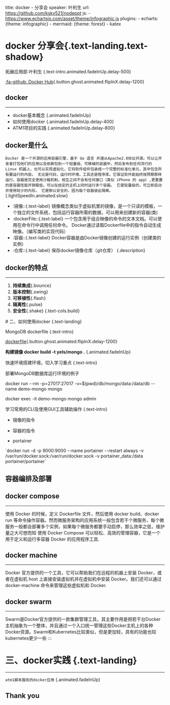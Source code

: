 title: docker - 分享会
speaker: 叶利生
url: https://github.com/ksky521/nodeppt
js:
    - https://www.echartsjs.com/asset/theme/infographic.js
plugins:
    - echarts: {theme: infographic}
    - mermaid: {theme: forest}
    - katex

<slide class="bg-black-blue aligncenter" image="https://cn.bing.com/az/hprichbg/rb/RainierDawn_EN-AU3730494945_1920x1080.jpg .dark">

# docker 分享会{.text-landing.text-shadow}

拓展应用部  叶利生 {.text-intro.animated.fadeInUp.delay-500}


[:fa-github: Docker Hub](https://hub.docker.com/){.button.ghost.animated.flipInX.delay-1200}


<slide class=" size-40 aligncenter" >

## docker
---
* docker基本概念  {.animated.fadeInUp}
* 如何使用docker {.animated.fadeInUp.delay-400}
* ATM1项目的实践 {.animated.fadeInUp.delay-800}



<slide :class="aligncenter">

## docker是什么

`Docker 是一个开源的应用容器引擎，基于 Go 语言 并遵从Apache2.0协议开源。可以让开发者打包他们的应用以及依赖包到一个轻量级、可移植的容器中，然后发布到任何流行的 Linux 机器上，也可以实现虚拟化，它将软件组件包装成一个完整的标准化单元，其中包含所有要运行的内容。 无论是代码，运行时环境，工具还是程序库。它保证软件能始终按预期那样运行。容器是完全使用沙箱机制，相互之间不会有任何接口（类似 iPhone 的 app）,更重要的是容器性能开销极低。可以在给定的主机上同时运行多个容器。 它是轻量级的，可立即启动并使用较少的内存。 它是默认安全的，因为每个容器彼此隔离。` {.lightSpeedIn.animated.slow}

<slide :class="size-80">

* :镜像\::{.text-label} 镜像概念类似于虚拟机里的镜像，是一个只读的模板，一个独立的文件系统，包括运行容器所需的数据，可以用来创建新的容器(类)
* :dockerFile\::{.text-label} 一个包含用于组合映像的命令的文本文档。可以使用在命令行中调用任何命令。 Docker通过读取Dockerfile中的指令自动生成映像。（编写类的实现代码）
* :容器\::{.text-label} Docker容器是由Docker镜像创建的运行实例（创建类的实例）
* :仓库\::{.text-label} 保存docker镜像仓库（git仓库）
{.description}



<slide :class="size-40">

## docker的特点
---

1. **持续集成**{.bounce}
2. **版本控制**{.swing}
3. **可移植性**{.flash}
4. **隔离性**{.pulse}
5. **安全性**{.shake}
    {.text-cols.build}


<slide class="aligncenter">
# 二、如何使用docker {.text-landing}


<slide class="aligncenter">

MongoDB dockerfile {.text-intro}


[dockerfile](https://github.com/docker-library/mongo/blob/757cedc3266e4c93d69b5c7d95cb68296d0f4d21/3.4/Dockerfile){.button.ghost.animated.flipInX.delay-1200}

**构建镜像 docker build -t yels/mongo .** {.animated.fadeInUp}

<slide class="aligncenter">


快速环境搭建环境，切入学习重点 {.text-intro}

部署MongoDB数据库运行环境的例子

docker run --rm -p=27017\:27017 -v=$(pwd)/db/mongo/data\:/data/db --name demo-mongo mongo

docker exec -it  demo-mongo mongo admin


<slide class="aligncenter">

学习常用的CLI及使用GUI工具辅助操作 {.text-intro}

* 镜像的指令

* 容器的指令

* portainer

<slide :class="size-130">
`docker run -d -p 9000:9000 --name portainer --restart always -v /var/run/docker.sock:/var/run/docker.sock -v portainer_data:/data portainer/portainer`


<slide :class="aligncenter">

## 容器编排及部署



<slide :class="size-60">

## docker compose
---

使用 Docker 的时候，定义 Dockerfile 文件，然后使用 docker build、docker run 等命令操作容器。然而微服务架构的应用系统一般包含若干个微服务，每个微服务一般都会部署多个实例，如果每个微服务都要手动启停，那么效率之低，维护量之大可想而知
使用 Docker Compose 可以轻松、高效的管理容器，它是一个用于定义和运行多容器 Docker 的应用程序工具.

<slide :class="size-60">


## docker machine
---
Docker 官方提供的一个工具，它可以帮助我们在远程的机器上安装 Docker，或者在虚拟机 host 上直接安装虚拟机并在虚拟机中安装 Docker。我们还可以通过 docker-machine 命令来管理这些虚拟机和 Docker.

<slide :class="size-60">


## docker swarm
---
Swarm是Docker官方提供的一款集群管理工具，其主要作用是把若干台Docker主机抽象为一个整体，并且通过一个入口统一管理这些Docker主机上的各种Docker资源。Swarm和Kubernetes比较类似，但是更加轻，具有的功能也较kubernetes更少一些
:::



<slide :class="size-80 aligncenter">

# 三、docker实践 {.text-landing}

---

`atm1脚本服务的docker应用` {.animated.fadeInUp}



<slide :class="size-50 aligncenter">

## Thank you

   
